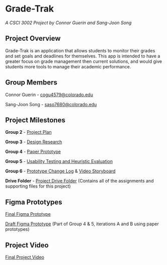 # Grade-Trak
_A CSCI 3002 Project by Connor Guerin and Sang-Joon Song_

## Project Overview

Grade-Trak is an application that allows students to monitor their grades and set goals and deadlines for themselves. This app is intended to have a greater focus on grade management then current solutions, and would give students more tools to manage their academic performance.

## Group Members
Connor Guerin - [cogu4579@colorado.edu](cogu4579@colorado.edu)

Sang-Joon Song - [saso7680@colorado.edu](saso7680@colorado.edu)

## Project Milestones

**Group 2** - [Project Plan](https://docs.google.com/document/d/1Yg4Z_kykBVfx426AoH6sG8aMbTdf_BD_U-JH4fi_ews/edit?usp=sharing)

**Group 3** - [Design Research](https://docs.google.com/document/d/1EooqOGYZ7TFotZLnEDyKebNMA4ab--87CzK0hQx5epk/edit?usp=sharing)

**Group 4** - [Paper Prototype](https://docs.google.com/document/d/1l-aCWOrcRLkCJIpVc0-owWT_gvpOPj7R0THPMFbClu4/edit?usp=sharing)

**Group 5** - [Usability Testing and Heuristic Evaluation](https://docs.google.com/document/d/1aT1X7qzynw7_9FffIrCKrdD048c5DvVwU66bjtdZ2Dk/edit?usp=sharing)

**Group 6** - [Prototype Change Log](https://docs.google.com/document/d/1w7OeyBn6e5v2aIDQIg4PM7sI-il2CQAqwWNGecTa5fQ/edit?usp=sharing) & [Video Storyboard](https://drive.google.com/file/d/1iLXXYz0wGJjWo159Nary7HrE-LiuG-EH/view?usp=sharing)

**Drive Folder** - [Project Drive Folder](https://drive.google.com/drive/folders/1FSLchz7-HeF6QJUcSkOGuADKajCgvyac?usp=sharing) (Contains all of the assignments and supporting files for this project)

## Figma Prototypes

[Final Figma Prototype](https://www.figma.com/file/dDukHX9FwEUKyJRLnNJahKlu/CSCI-3002-Final-Prototype?node-id=0%3A1)

[Draft Figma Prototype](https://www.figma.com/file/ZiofG5Zeuvo5HLlli5oc9CLR/CSCI-3002-Project-Prototype) (Part of Group 4 & 5, iterations A and B using paper prototypes)

## Project Video

[Final Project Video](https://drive.google.com/file/d/1a6iuLmnjr1XdD_RRaJgLeQs0wffopT_o/view?usp=sharing)
